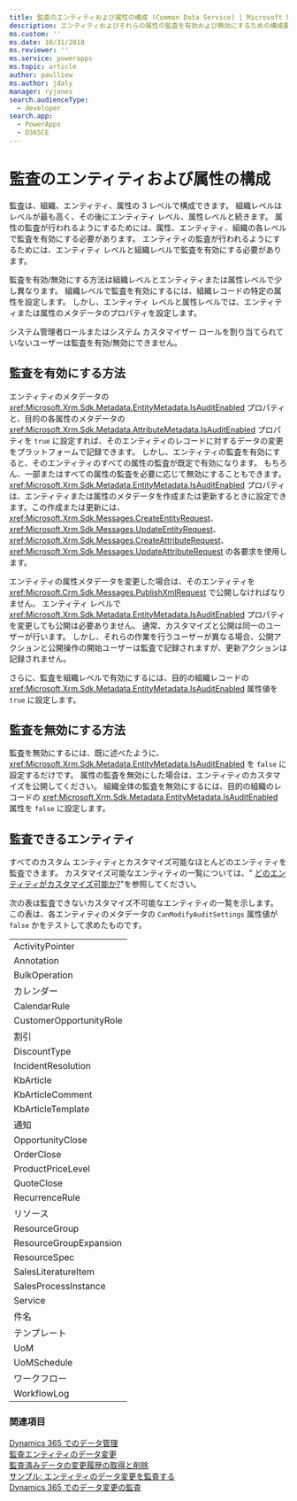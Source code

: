 ```yaml
---
title: 監査のエンティティおよび属性の構成 (Common Data Service) | Microsoft Docs
description: エンティティおよびそれらの属性の監査を有効および無効にするための構成要件について説明します。
ms.custom: ''
ms.date: 10/31/2018
ms.reviewer: ''
ms.service: powerapps
ms.topic: article
author: paulliew
ms.author: jdaly
manager: ryjones
search.audienceType:
  - developer
search.app:
  - PowerApps
  - D365CE
---
```

# <a name="configure-entities-and-attributes-for-auditing"></a>監査のエンティティおよび属性の構成

監査は、組織、エンティティ、属性の 3 レベルで構成できます。 組織レベルはレベルが最も高く、その後にエンティティ レベル、属性レベルと続きます。 属性の監査が行われるようにするためには、属性、エンティティ、組織の各レベルで監査を有効にする必要があります。 エンティティの監査が行われるようにするためには、エンティティ レベルと組織レベルで監査を有効にする必要があります。  
  
 監査を有効/無効にする方法は組織レベルとエンティティまたは属性レベルで少し異なります。 組織レベルで監査を有効にするには、組織レコードの特定の属性を設定します。 しかし、エンティティ レベルと属性レベルでは、エンティティまたは属性のメタデータのプロパティを設定します。  
  
 システム管理者ロールまたはシステム カスタマイザー ロールを割り当てられていないユーザーは監査を有効/無効にできません。  
  
## <a name="enabling-auditing"></a>監査を有効にする方法  

 エンティティのメタデータの <xref:Microsoft.Xrm.Sdk.Metadata.EntityMetadata.IsAuditEnabled> プロパティと、目的の各属性のメタデータの <xref:Microsoft.Xrm.Sdk.Metadata.AttributeMetadata.IsAuditEnabled> プロパティを `true` に設定すれば、そのエンティティのレコードに対するデータの変更をプラットフォームで記録できます。 しかし、エンティティの監査を有効にすると、そのエンティティのすべての属性の監査が既定で有効になります。 もちろん、一部またはすべての属性の監査を必要に応じて無効にすることもできます。 <xref:Microsoft.Xrm.Sdk.Metadata.EntityMetadata.IsAuditEnabled> プロパティは、エンティティまたは属性のメタデータを作成または更新するときに設定できます。この作成または更新には、<xref:Microsoft.Xrm.Sdk.Messages.CreateEntityRequest>、<xref:Microsoft.Xrm.Sdk.Messages.UpdateEntityRequest>、<xref:Microsoft.Xrm.Sdk.Messages.CreateAttributeRequest>、<xref:Microsoft.Xrm.Sdk.Messages.UpdateAttributeRequest> の各要求を使用します。  
  
 エンティティの属性メタデータを変更した場合は、そのエンティティを <xref:Microsoft.Crm.Sdk.Messages.PublishXmlRequest> で公開しなければなりません。 エンティティ レベルで <xref:Microsoft.Xrm.Sdk.Metadata.EntityMetadata.IsAuditEnabled> プロパティを変更しても公開は必要ありません。 通常、カスタマイズと公開は同一のユーザーが行います。 しかし、それらの作業を行うユーザーが異なる場合、公開アクションと公開操作の開始ユーザーは監査で記録されますが、更新アクションは記録されません。  
  
 さらに、監査を組織レベルで有効にするには、目的の組織レコードの <xref:Microsoft.Xrm.Sdk.Metadata.EntityMetadata.IsAuditEnabled> 属性値を `true` に設定します。  
  
## <a name="disabling-auditing"></a>監査を無効にする方法  
 監査を無効にするには、既に述べたように、<xref:Microsoft.Xrm.Sdk.Metadata.EntityMetadata.IsAuditEnabled> を `false` に設定するだけです。 属性の監査を無効にした場合は、エンティティのカスタマイズを公開してください。 組織全体の監査を無効にするには、目的の組織のレコードの <xref:Microsoft.Xrm.Sdk.Metadata.EntityMetadata.IsAuditEnabled> 属性を `false` に設定します。  
  
## <a name="entities-that-can-be-audited"></a>監査できるエンティティ  
 すべてのカスタム エンティティとカスタマイズ可能なほとんどのエンティティを監査できます。 カスタマイズ可能なエンティティの一覧については、" [どのエンティティがカスタマイズ可能か?](/dynamics365/customer-engagement/developer/which-entities-are-customizable)"を参照してください。  
  
 次の表は監査できないカスタマイズ不可能なエンティティの一覧を示します。 この表は、各エンティティのメタデータの `CanModifyAuditSettings` 属性値が `false` かをテストして求めたものです。  
  
||  
|-|  
|ActivityPointer|  
|Annotation|  
|BulkOperation|  
|カレンダー|  
|CalendarRule|  
|CustomerOpportunityRole|  
|割引|  
|DiscountType|  
|IncidentResolution|  
|KbArticle|  
|KbArticleComment|  
|KbArticleTemplate|  
|通知 |  
|OpportunityClose|  
|OrderClose|  
|ProductPriceLevel|  
|QuoteClose|  
|RecurrenceRule|  
|リソース |  
|ResourceGroup|  
|ResourceGroupExpansion|  
|ResourceSpec|  
|SalesLiteratureItem|  
|SalesProcessInstance|  
|Service|  
|件名​​|  
|テンプレート|  
|UoM|  
|UoMSchedule|  
|ワークフロー|  
|WorkflowLog|  
  
### <a name="see-also"></a>関連項目  
 [Dynamics 365 でのデータ管理](/dynamics365/customer-engagement/developer/manage-data)   
 [監査エンティティのデータ変更](/dynamics365/customer-engagement/developer/audit-entity-data-changes)   
 [監査済みデータの変更履歴の取得と削除](retrieve-and-delete-the-history-of-audited-data-changes.md)   
 [サンプル: エンティティのデータ変更を監査する](/dynamics365/customer-engagement/developer/sample-audit-entity-data-changes)   
 [Dynamics 365 でのデータ変更の監査](/dynamics365/customer-engagement/developer/audit-entity-data-changes)